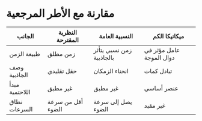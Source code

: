 # مقارنة مع الأطر المرجعية

| الجانب | النظرية المقترحة | النسبية العامة | ميكانيكا الكم |
|--------|------------------|----------------|---------------|
| طبيعة الزمن | زمن مطلق | زمن نسبي يتأثر بالجاذبية | عامل مؤثر في دوال الموجة |
| وصف الجاذبية | حقل تقليدي | انحناء الزمكان | تبادل كمات |
| مبدأ اللاحتمية | غير مطبق | غير مطبق | عنصر أساسي |
| نطاق السرعات | أقل من سرعة الضوء | يصل إلى سرعة الضوء | غير مقيد |
